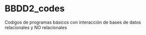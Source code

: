 # BBDD2_codes
Codigos de programas básicos con interacción de bases de datos relacionales y NO relacionales
